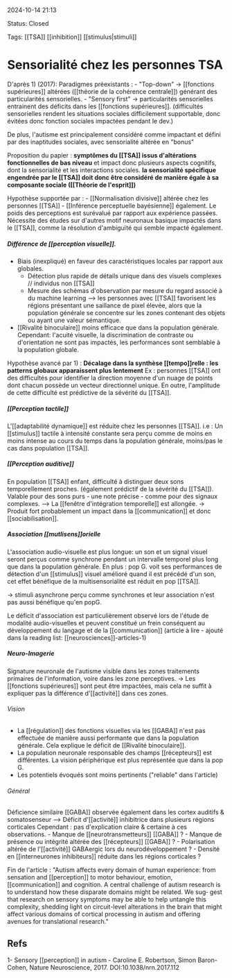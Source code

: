 2024-10-14 21:13

Status: Closed

Tags: [[TSA]] [[inhibition]] [[stimulus|stimuli]] 

# Sensorialité chez les personnes TSA

D'après 1) (2017):
  Paradigmes préexistants : 
	 -  "Top-down" -> [[fonctions supérieures]] altérées ([[théorie de la cohérence centrale]])  générant des particularités sensorielles.
	- "Sensory first" -> particularités sensorielles entrainent des déficits dans les [[fonctions supérieures]]. (difficultés sensorielles rendent les situations sociales difficilement supportable, donc évitées donc fonction sociales impactées pendant le dev.)

De plus, l'autisme est principalement considéré comme impactant et défini par des inaptitudes sociales, avec sensorialité  altérée en "bonus" 

Proposition du papier : **symptômes du [[TSA]] issus d'altérations fonctionnelles de bas niveau** et impact donc plusieurs aspects cognitifs, dont la sensorialité et les interactions sociales. **la sensorialité spécifique engendrée par le [[TSA]] doit donc être considéré de manière égale à sa composante sociale ([[Théorie de l'esprit]])**  

Hypothèse supportée par :
	- [[Normalisation divisive]] altérée chez les personnes [[TSA]]
	- [[Inférence perceptuelle bayésienne]] également. Le poids des perceptions est surévalué par rapport aux expérience passées.
Nécessite des études sur d'autres motif neuronaux basique impactés dans le [[TSA]], comme la résolution d'ambiguïté qui semble impacté également. 

##### Différence de [[perception visuelle]].

- Biais (inexpliqué) en faveur des caractéristiques locales par rapport aux globales.
	- Détection plus rapide de détails unique dans des visuels complexes // individus non [[TSA]]
	- Mesure des schémas d'observation par mesure du regard associé à du machine learning --> les personnes avec [[TSA]] favorisent les régions présentant une saillance de pixel élevée, alors que la population générale se concentre sur les zones contenant des objets ou ayant une valeur sémantique.
 - [[Rivalité binoculaire]] moins efficace que dans la population générale. 
Cependant: l'acuité visuelle, la discrimination de contraste ou d'orientation ne sont pas impactés, les performances  sont semblable à la population globale.

Hypothèse avancé par 1) : **Décalage dans la synthèse [[tempo]]relle : les patterns globaux apparaissent plus lentement**
Ex : personnes [[TSA]] ont des difficultés pour identifier la direction moyenne d'un nuage de points dont chacun possède un vecteur directionnel unique. En outre, l'amplitude de cette difficulté est prédictive de la sévérité du [[TSA]].

##### [[Perception tactile]]
L'[[adaptabilité dynamique]]  est réduite chez les personnes [[TSA]].
i.e : Un [[stimulus]] tactile à intensité constante sera perçu comme de moins en moins intense au cours du temps dans la population générale, moins/pas le cas dans population [[TSA]].

##### [[Perception auditive]]
En population [[TSA]] enfant, difficulté à distinguer deux sons temporellement proches. (également prédictif de la sévérité du [[TSA]]).
Valable pour des sons purs - une note précise - comme pour des signaux complexes. 
--> La [[fenêtre d'intégration temporelle]] est allongée. 
-> Produit fort probablement un impact dans la [[communication]] et donc [[sociabilisation]]. 

##### Association [[mutlisens]]orielle 
L'association audio-visuelle est plus longue: un son et un signal visuel seront perçus comme synchrone pendant un intervalle temporel plus long que dans la population générale. 
En plus : pop G. voit ses performances de détection d'un [[stimulus]] visuel amélioré quand il est précédé d'un son, cet effet bénéfique de la multisensorialité est réduit en pop [[TSA]].

-> stimuli asynchrone perçu comme synchrones et leur association n'est pas aussi bénéfique qu'en popG.

Le déficit d'association est particulièrement observé lors de l'étude de modalité audio-visuelles et peuvent constitué un frein conséquent au développement du langage et de la [[communication]] (article à lire - ajouté dans la reading list: [[neurosciences]]-articles-1)


##### Neuro-Imagerie
Signature neuronale de l'autisme visible dans les zones traitements primaires de l'information, voire dans les zone perceptives.
-> Les [[fonctions supérieures]] sont peut être impactées, mais cela ne suffit à expliquer pas la différence d'[[activité]] dans ces zones.

###### Vision 
- La [[régulation]] des fonctions visuelles via les [[GABA]] n'est pas effectuée de manière aussi performante que dans la population générale. Cela explique le déficit de [[Rivalité binoculaire]].
- La population neuronale responsable des champs [[récepteurs]] est différentes. La vision périphérique est plus représentée que dans la pop G.
- Les potentiels évoqués sont moins pertinents ("reliable" dans l'article)
###### Général
Déficience similaire [[GABA]] observée également dans les cortex auditifs & somatosenseur 
	--> Déficit d'[[activité]] inhibitrice dans plusieurs régions corticales
	Cependant : pas d'explication claire & certaine à ces observations.
		- Manque de [[neurotransmetteurs]] [[GABA]] ?
		- Manque de présence ou intégrité altérée des [[récepteurs]] [[GABA]] ?
		- Polarisation altérée de l'[[activité]] GABAergic lors du neurodéveloppement ?
		- Densité en [[interneurones inhibiteurs]] réduite dans les régions corticales ?


Fin de l'article : "Autism affects every domain of human experience: from sensation and [[perception]] to motor behaviour, emotion, [[communication]] and cognition. A central challenge of autism research is to understand how these disparate domains might be related. We sug‑ gest that research on sensory symptoms may be able to help untangle this complexity, shedding light on circuit-level alterations in the brain that might affect various domains of cortical processing in autism and offering avenues for translational research."
## Refs
1- Sensory [[perception]] in autism - Caroline E. Robertson, Simon Baron-Cohen, Nature Neuroscience, 2017. DOI:10.1038/nrn.2017.112 
